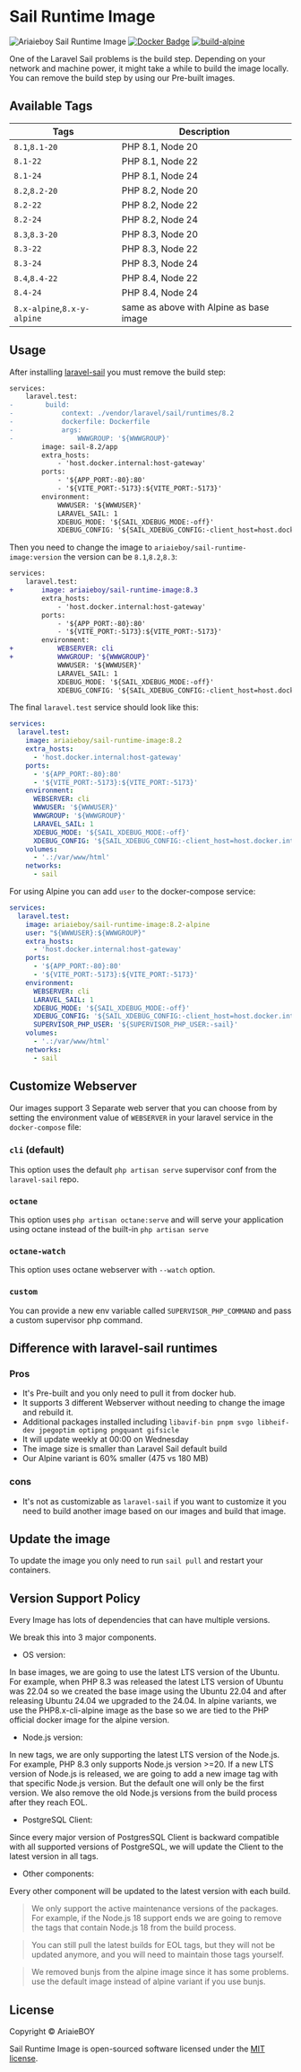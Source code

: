 # Sail Runtime Image

![Ariaieboy Sail Runtime Image](https://preview.dragon-code.pro/Ariaieboy/Sail%20Runtime%20Image.svg?brand=docker&github%5Brepository%5D=ariaieboy%2Fsail-runtime-image)
[![Docker Badge](https://img.shields.io/docker/pulls/ariaieboy/sail-runtime-image)](https://hub.docker.com/r/ariaieboy/sail-runtime-image/)
[![build-alpine](https://github.com/ariaieboy/sail-runtime-image/actions/workflows/build-alpine.yml/badge.svg)](https://github.com/ariaieboy/sail-runtime-image/actions/workflows/build-alpine.yml)

One of the Laravel Sail problems is the build step. Depending on your network and machine power, it might take a while
to build the image locally.
You can remove the build step by using our Pre-built images.

## Available Tags

| Tags                        | Description                             |
|-----------------------------|-----------------------------------------|
| `8.1`,`8.1-20`              | PHP 8.1, Node 20                        |
| `8.1-22`                    | PHP 8.1, Node 22                        |
| `8.1-24`                    | PHP 8.1, Node 24                        |
| `8.2`,`8.2-20`              | PHP 8.2, Node 20                        |
| `8.2-22`                    | PHP 8.2, Node 22                        |
| `8.2-24`                    | PHP 8.2, Node 24                        |
| `8.3`,`8.3-20`              | PHP 8.3, Node 20                        |
| `8.3-22`                    | PHP 8.3, Node 22                        |
| `8.3-24`                    | PHP 8.3, Node 24                        |
| `8.4`,`8.4-22`              | PHP 8.4, Node 22                        |
| `8.4-24`                    | PHP 8.4, Node 24                        |
| `8.x-alpine`,`8.x-y-alpine` | same as above with Alpine as base image |

## Usage

After installing [laravel-sail](https://laravel.com/docs/sail) you must remove the build step:

```diff
services:
    laravel.test:
-        build:
-            context: ./vendor/laravel/sail/runtimes/8.2
-            dockerfile: Dockerfile
-            args:
-                WWWGROUP: '${WWWGROUP}'
        image: sail-8.2/app
        extra_hosts:
            - 'host.docker.internal:host-gateway'
        ports:
            - '${APP_PORT:-80}:80'
            - '${VITE_PORT:-5173}:${VITE_PORT:-5173}'
        environment:
            WWWUSER: '${WWWUSER}'
            LARAVEL_SAIL: 1
            XDEBUG_MODE: '${SAIL_XDEBUG_MODE:-off}'
            XDEBUG_CONFIG: '${SAIL_XDEBUG_CONFIG:-client_host=host.docker.internal}'
```

Then you need to change the image to `ariaieboy/sail-runtime-image:version` the version can be `8.1`,`8.2`,`8.3`:

```diff
services:
    laravel.test:
+       image: ariaieboy/sail-runtime-image:8.3
        extra_hosts:
            - 'host.docker.internal:host-gateway'
        ports:
            - '${APP_PORT:-80}:80'
            - '${VITE_PORT:-5173}:${VITE_PORT:-5173}'
        environment:
+           WEBSERVER: cli
+           WWWGROUP: '${WWWGROUP}'
            WWWUSER: '${WWWUSER}'
            LARAVEL_SAIL: 1
            XDEBUG_MODE: '${SAIL_XDEBUG_MODE:-off}'
            XDEBUG_CONFIG: '${SAIL_XDEBUG_CONFIG:-client_host=host.docker.internal}'
```

The final `laravel.test` service should look like this:

```yml
services:
  laravel.test:
    image: ariaieboy/sail-runtime-image:8.2
    extra_hosts:
      - 'host.docker.internal:host-gateway'
    ports:
      - '${APP_PORT:-80}:80'
      - '${VITE_PORT:-5173}:${VITE_PORT:-5173}'
    environment:
      WEBSERVER: cli
      WWWUSER: '${WWWUSER}'
      WWWGROUP: '${WWWGROUP}'
      LARAVEL_SAIL: 1
      XDEBUG_MODE: '${SAIL_XDEBUG_MODE:-off}'
      XDEBUG_CONFIG: '${SAIL_XDEBUG_CONFIG:-client_host=host.docker.internal}'
    volumes:
      - '.:/var/www/html'
    networks:
      - sail
```

For using Alpine you can add `user` to the docker-compose service:

```yml
services:
  laravel.test:
    image: ariaieboy/sail-runtime-image:8.2-alpine
    user: "${WWWUSER}:${WWWGROUP}"
    extra_hosts:
      - 'host.docker.internal:host-gateway'
    ports:
      - '${APP_PORT:-80}:80'
      - '${VITE_PORT:-5173}:${VITE_PORT:-5173}'
    environment:
      WEBSERVER: cli
      LARAVEL_SAIL: 1
      XDEBUG_MODE: '${SAIL_XDEBUG_MODE:-off}'
      XDEBUG_CONFIG: '${SAIL_XDEBUG_CONFIG:-client_host=host.docker.internal}'
      SUPERVISOR_PHP_USER: '${SUPERVISOR_PHP_USER:-sail}'
    volumes:
      - '.:/var/www/html'
    networks:
      - sail
```

## Customize Webserver

Our images support 3 Separate web server that you can choose from by setting the environment value of `WEBSERVER` in
your laravel service in the `docker-compose` file:

### `cli` (default)

This option uses the default `php artisan serve` supervisor conf from the `laravel-sail` repo.

### `octane`

This option uses `php artisan octane:serve` and will serve your application using octane instead of the
built-in `php artisan serve`

### `octane-watch`

This option uses octane webserver with `--watch` option.

### `custom`

You can provide a new env variable called `SUPERVISOR_PHP_COMMAND` and pass a custom supervisor php command.

## Difference with laravel-sail runtimes

### Pros

* It's Pre-built and you only need to pull it from docker hub.
* It supports 3 different Webserver without needing to change the image and rebuild it.
* Additional packages installed including `libavif-bin pnpm svgo libheif-dev jpegoptim optipng pngquant gifsicle`
* It will update weekly at 00:00 on Wednesday
* The image size is smaller than Laravel Sail default build
* Our Alpine variant is 60% smaller (475 vs 180 MB)

### cons

* It's not as customizable as `laravel-sail` if you want to customize it you need to build another image based on our
  images and build that image.

## Update the image

To update the image you only need to run `sail pull` and restart your containers.

## Version Support Policy

Every Image has lots of dependencies that can have multiple versions.

We break this into 3 major components.

* OS version:

In base images, we are going to use the latest LTS version of the Ubuntu. For example, when PHP 8.3 was released the
latest LTS version of Ubuntu was 22.04 so we created the base image using the Ubuntu 22.04 and after releasing Ubuntu
24.04 we upgraded to the 24.04.
In alpine variants, we use the PHP8.x-cli-alpine image as the base so we are tied to the PHP official docker image for
the alpine version.

* Node.js version:

In new tags, we are only supporting the latest LTS version of the Node.js. For example, PHP 8.3 only supports Node.js
version >=20.
If a new LTS version of Node.js is released, we are going to add a new image tag with that specific Node.js version. But
the default one will only be the first version.
We also remove the old Node.js versions from the build process after they reach EOL.

* PostgreSQL Client:

Since every major version of PostgresSQL Client is backward compatible with all supported versions of PostgreSQL, we
will
update the Client to the latest version in all tags.

* Other components:

Every other component will be updated to the latest version with each build.

> We only support the active maintenance versions of the packages. For example, if the Node.js 18 support ends we are
> going to remove the tags that contain Node.js 18 from the build process.

> You can still pull the latest builds for EOL tags, but they will not be updated anymore, and you will need to maintain
> those tags yourself.

> We removed bunjs from the alpine image since it has some problems. use the default image instead of alpine variant if
> you use bunjs.

## License

Copyright © AriaieBOY

Sail Runtime Image is open-sourced software licensed under the [MIT license](LICENSE).
